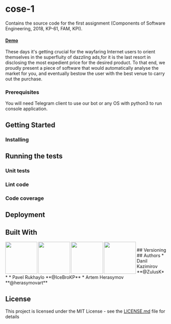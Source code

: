 <base href="${document.uri.toString(true)}"

>
# cose-1
Сontains the source code for the first assignment (Components of Software Engineering, 2018, KP-61, FAM, KPI).
#### [Demo](#)
These days it's getting crucial for the wayfaring Internet users to orient themselves in the superfluity of dazzling ads,for it is the last resort in disclosing the most expedient price for the desired product. To that end, we proudly present a piece of software that would automatically analyse the market for you, and eventually bestow the user with the best venue to carry out the purchase.
### Prerequisites
 You will need Telegram client to use our bot or any OS with python3 to run console application.
## Getting Started
### Installing
## Running the tests
### Unit tests
### Lint code
### Code coverage
## Deployment
## Built With
<img align="left" width="100px" src="https://cdn-images-1.medium.com/max/360/1*D755EGZDwnAAfVxFXWBW2g.png">
<img align="left" width="100px" src="https://travis-ci.com/images/logos/TravisCI-Mascot-1.png">
<img align="left" width="100px" src="https://www.linuxnov.com/wp-content/uploads/2011/02/ubuntu-logo-g.png
">
<img align="left" width="100px" src="https://avatars2.githubusercontent.com/u/16178365?s=400&v=4">
<br>
## Versioning
## Authors
* Danil Kazimirov **@ZulusK**
* Pavel Rukhaylo  **@IceBroKP**
* Artem Herasymov **@herasymovart**

## License
This project is licensed under the MIT License - see the [LICENSE.md](LICENSE.md) file for details
